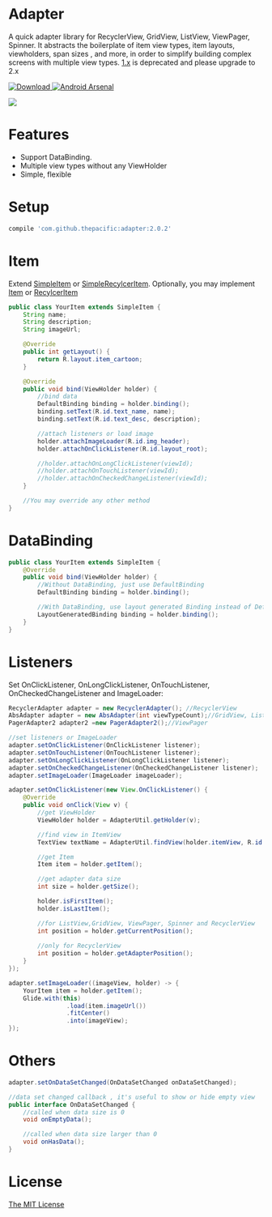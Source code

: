 # Adapter
A quick adapter library for RecyclerView, GridView, ListView, ViewPager, Spinner. It abstracts the boilerplate of item view types, item layouts, viewholders, span sizes , and more, in order to simplify building complex screens with multiple view types. [1.x](https://github.com/thepacific/adapter/blob/master/README-old.md) is deprecated and please upgrade to 2.x

[ ![Download](https://api.bintray.com/packages/thepacific/maven/adapter/images/download.svg) ](https://bintray.com/thepacific/maven/adapter/_latestVersion)[![Android Arsenal](https://img.shields.io/badge/Android%20Arsenal-Adapter-green.svg?style=true)](https://android-arsenal.com/details/1/3449)

![](https://github.com/thepacific/adapter/blob/master/art/exam.gif)

# Features
+ Support DataBinding.
+ Multiple view types without any ViewHolder
+ Simple, flexible

# Setup
```groovy
compile 'com.github.thepacific:adapter:2.0.2'
```

# Item
Extend [SimpleItem](https://github.com/thepacific/adapter/blob/master/PacificAdapter/adapter/src/main/java/com/pacific/adapter/SimpleItem.java) or [SimpleRecylcerItem](https://github.com/thepacific/adapter/blob/master/PacificAdapter/adapter/src/main/java/com/pacific/adapter/SimpleRecyclerItem.java). Optionally, you may implement [Item](https://github.com/thepacific/adapter/blob/master/PacificAdapter/adapter/src/main/java/com/pacific/adapter/Item.java) or [RecylcerItem](https://github.com/thepacific/adapter/blob/master/PacificAdapter/adapter/src/main/java/com/pacific/adapter/RecyclerItem.java)

```java
public class YourItem extends SimpleItem {
    String name;
    String description;
    String imageUrl;

    @Override
    public int getLayout() {
        return R.layout.item_cartoon;
    }

    @Override
    public void bind(ViewHolder holder) {
        //bind data
        DefaultBinding binding = holder.binding();
        binding.setText(R.id.text_name, name);
        binding.setText(R.id.text_desc, description);

        //attach listeners or load image
        holder.attachImageLoader(R.id.img_header);
        holder.attachOnClickListener(R.id.layout_root);

        //holder.attachOnLongClickListener(viewId);
        //holder.attachOnTouchListener(viewId);
        //holder.attachOnCheckedChangeListener(viewId);
    }

    //You may override any other method
}
```

# DataBinding
```java
public class YourItem extends SimpleItem {
    @Override
    public void bind(ViewHolder holder) {
        //Without DataBinding, just use DefaultBinding
        DefaultBinding binding = holder.binding();

        //With DataBinding, use layout generated Binding instead of DefaultBinding
        LayoutGeneratedBinding binding = holder.binding();
    }
}
```

# Listeners
Set OnClickListener, OnLongClickListener, OnTouchListener, OnCheckedChangeListener and ImageLoader:

```java
RecyclerAdapter adapter = new RecyclerAdapter(); //RecyclerView
AbsAdapter adapter = new AbsAdapter(int viewTypeCount);//GridView, ListView, Spinner
PagerAdapter2 adapter2 =new PagerAdapter2();//ViewPager

//set listeners or ImageLoader
adapter.setOnClickListener(OnClickListener listener);
adapter.setOnTouchListener(OnTouchListener listener);
adapter.setOnLongClickListener(OnLongClickListener listener);
adapter.setOnCheckedChangeListener(OnCheckedChangeListener listener);
adapter.setImageLoader(ImageLoader imageLoader);

adapter.setOnClickListener(new View.OnClickListener() {
    @Override
    public void onClick(View v) {
        //get ViewHolder
        ViewHolder holder = AdapterUtil.getHolder(v);

        //find view in ItemView
        TextView textName = AdapterUtil.findView(holder.itemView, R.id.text_name);

        //get Item
        Item item = holder.getItem();

        //get adapter data size
        int size = holder.getSize();

        holder.isFirstItem();
        holder.isLastItem();

        //for ListView,GridView, ViewPager, Spinner and RecyclerView
        int position = holder.getCurrentPosition();
         
        //only for RecyclerView
        int position = holder.getAdapterPosition();
    }
});

adapter.setImageLoader((imageView, holder) -> {
    YourItem item = holder.getItem();
    Glide.with(this)
                .load(item.imageUrl())
                .fitCenter()
                .into(imageView);
});
```

# Others
```java
adapter.setOnDataSetChanged(OnDataSetChanged onDataSetChanged);

//data set changed callback , it's useful to show or hide empty view
public interface OnDataSetChanged {
    //called when data size is 0
    void onEmptyData();

    //called when data size larger than 0
    void onHasData();
}
```

# License  
[The MIT License ](https://opensource.org/licenses/MIT)
